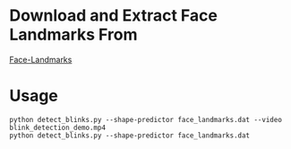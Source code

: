 # Download and Extract Face Landmarks From
[Face-Landmarks](https://www.sendspace.com/file/m9v7kn)
# Usage
```
python detect_blinks.py --shape-predictor face_landmarks.dat --video blink_detection_demo.mp4
python detect_blinks.py --shape-predictor face_landmarks.dat
```
